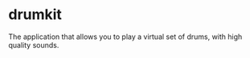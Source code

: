 drumkit
=======

The application that allows you to play a virtual set of drums, with high quality sounds.
